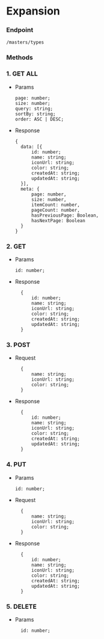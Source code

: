 # **Expansion**

### Endpoint

```
/masters/types
```

### Methods

### 1. GET ALL

- Params

  ```
  page: number;
  size: number;
  query: string;
  sortBy: string;
  order: ASC | DESC;
  ```

- Response

  ```
  {
    data: [{
        id: number;
        name: string;
        iconUrl: string;
        color: string;
        createdAt: string;
        updatedAt: string;
    }],
    meta: {
        page: number,
        size: number,
        itemCount: number,
        pageCount: number,
        hasPreviousPage: Boolean,
        hasNextPage: Boolean
    }
  }
  ```

### 2. GET

- Params

  ```
  id: number;
  ```

- Response

  ```
    {
        id: number;
        name: string;
        iconUrl: string;
        color: string;
        createdAt: string;
        updatedAt: string;
    }
  ```

### 3. POST

- Request

  ```
    {
        name: string;
        iconUrl: string;
        color: string;
    }
  ```

- Response

  ```
    {
        id: number;
        name: string;
        iconUrl: string;
        color: string;
        createdAt: string;
        updatedAt: string;
    }
  ```

### 4. PUT

- Params

  ```
  id: number;
  ```

- Request

  ```
    {
        name: string;
        iconUrl: string;
        color: string;
    }
  ```

- Response

  ```
    {
        id: number;
        name: string;
        iconUrl: string;
        color: string;
        createdAt: string;
        updatedAt: string;
    }
  ```

### 5. DELETE

- Params

  ```
    id: number;
  ```
